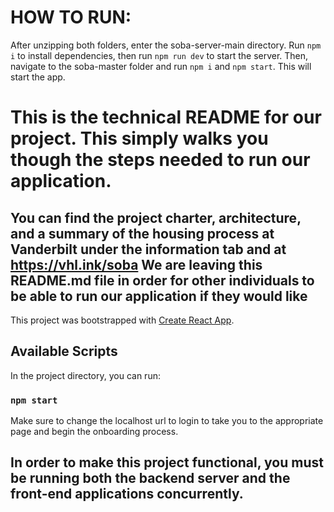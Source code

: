 # HOW TO RUN:

After unzipping both folders, enter the soba-server-main directory. Run ```npm i``` to install dependencies, then run ```npm run dev``` to start the server. Then, navigate to the soba-master folder and run ```npm i``` and ```npm start```. This will start the app.

# This is the technical README for our project. This simply walks you though the steps needed to run our application.

## You can find the project charter, architecture, and a summary of the housing process at Vanderbilt under the information tab and at https://vhl.ink/soba We are leaving this README.md file in order for other individuals to be able to run our application if they would like

This project was bootstrapped with [Create React App](https://github.com/facebook/create-react-app).

## Available Scripts

In the project directory, you can run:

### `npm start`

Make sure to change the localhost url to login to take you to the appropriate page and begin the onboarding process.

## In order to make this project functional, you must be running both the backend server and the front-end applications concurrently. 
